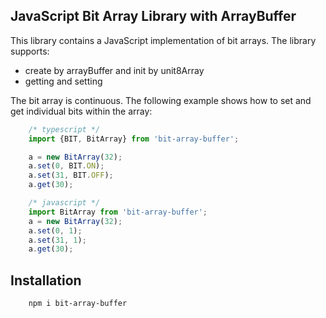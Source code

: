 ## JavaScript Bit Array Library with ArrayBuffer

This library contains a JavaScript implementation of bit arrays. The library supports:

* create by arrayBuffer and init by unit8Array
* getting and setting

The bit array is continuous. The following example shows how to set and get individual bits within the array:
``` typescript
    /* typescript */
    import {BIT, BitArray} from 'bit-array-buffer';

    a = new BitArray(32);
    a.set(0, BIT.ON);
    a.set(31, BIT.OFF);
    a.get(30);
```
``` javascript
    /* javascript */
    import BitArray from 'bit-array-buffer';
    a = new BitArray(32);
    a.set(0, 1);
    a.set(31, 1);
    a.get(30);
```

## Installation
``` shell
    npm i bit-array-buffer
```